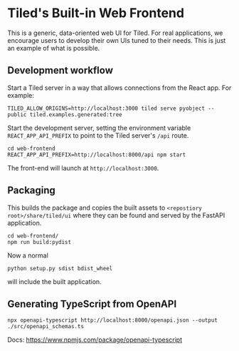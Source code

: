 # Tiled's Built-in Web Frontend

This is a generic, data-oriented web UI for Tiled.
For real applications, we encourage users to develop their
own UIs tuned to their needs. This is just an example
of what is possible.

## Development workflow

Start a Tiled server in a way that allows connections from the React app. For example:

```
TILED_ALLOW_ORIGINS=http://localhost:3000 tiled serve pyobject --public tiled.examples.generated:tree
```

Start the development server, setting the environment variable
`REACT_APP_API_PREFIX` to point to the Tiled server's `/api` route.

```
cd web-frontend
REACT_APP_API_PREFIX=http://localhost:8000/api npm start
```

The front-end will launch at `http://localhost:3000`.

## Packaging

This builds the package and copies the built assets to
`<repostiory root>/share/tiled/ui` where they can
be found and served by the FastAPI application.

```
cd web-frontend/
npm run build:pydist
```

Now a normal

```
python setup.py sdist bdist_wheel
```

will include the built application.

## Generating TypeScript from OpenAPI

```
npx openapi-typescript http://localhost:8000/openapi.json --output ./src/openapi_schemas.ts
```

Docs: https://www.npmjs.com/package/openapi-typescript
